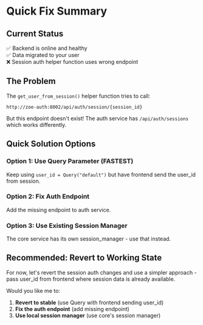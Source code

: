 # Quick Fix Summary

## Current Status
✅ Backend is online and healthy  
✅ Data migrated to your user  
❌ Session auth helper function uses wrong endpoint  

## The Problem
The `get_user_from_session()` helper function tries to call:
```
http://zoe-auth:8002/api/auth/session/{session_id}
```

But this endpoint doesn't exist! The auth service has `/api/auth/sessions` which works differently.

## Quick Solution Options

### Option 1: Use Query Parameter (FASTEST)
Keep using `user_id = Query("default")` but have frontend send the user_id from session.

### Option 2: Fix Auth Endpoint
Add the missing endpoint to auth service.

###  Option 3: Use Existing Session Manager
The core service has its own session_manager - use that instead.

## Recommended: Revert to Working State
For now, let's revert the session auth changes and use a simpler approach - pass user_id from frontend where session data is already available.

Would you like me to:
1. **Revert to stable** (use Query with frontend sending user_id)  
2. **Fix the auth endpoint** (add missing endpoint)
3. **Use local session manager** (use core's session manager)


